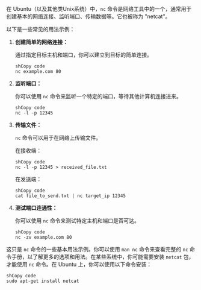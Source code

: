 在 Ubuntu（以及其他类Unix系统）中，`nc` 命令是网络工具中的一个，通常用于创建基本的网络连接、监听端口、传输数据等。它也被称为 "netcat"。

以下是一些常见的用法示例：

1. **创建简单的网络连接：**

   通过指定目标主机和端口，你可以建立到目标的简单连接。

   ```
   shCopy code
   nc example.com 80
   ```

2. **监听端口：**

   你可以使用 `nc` 命令来监听一个特定的端口，等待其他计算机连接进来。

   ```
   shCopy code
   nc -l -p 12345
   ```

3. **传输文件：**

   `nc` 命令可以用于在网络上传输文件。

   在接收端：

   ```
   shCopy code
   nc -l -p 12345 > received_file.txt
   ```

   在发送端：

   ```
   shCopy code
   cat file_to_send.txt | nc target_ip 12345
   ```

4. **测试端口连通性：**

   你可以使用 `nc` 命令来测试特定主机和端口是否可达。

   ```
   shCopy code
   nc -zv example.com 80
   ```

这只是 `nc` 命令的一些基本用法示例。你可以使用 `man nc` 命令来查看完整的 `nc` 命令手册，以了解更多的选项和用法。在某些系统中，你可能需要安装 `netcat` 包，才能使用 `nc` 命令。在 Ubuntu 上，你可以使用以下命令安装：

```
shCopy code
sudo apt-get install netcat
```